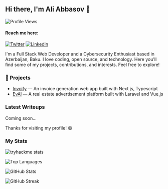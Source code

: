 ## Hi there, I'm Ali Abbasov 👋 

![Profile Views](https://komarev.com/ghpvc/?username=al1abb&label=Profile%20views&color=1778F2&style=flat) 

#### Reach me here:

[![Twitter](https://img.shields.io/badge/Twitter/X-%40al1abb-000000?style=flat&logo=X&logoColor=white)](https://twitter.com/al1abb)
[![Linkedin](https://img.shields.io/badge/Linkedin-Ali_Abbasov-0A66C2?style=flat&logo=linkedin&logoColor=white)](https://www.linkedin.com/in/ali-abbasov/)


I'm a Full Stack Web Developer and a Cybersecurity Enthusiast based in Azerbaijan, Baku. I love coding, open source, and technology. Here you'll find some of my projects, contributions, and interests. Feel free to explore!

### 🔭 Projects

- [Invoify](https://github.com/al1abb/invoify) — An invoice generation web app built with Next.js, Typescript
- [EvAl](https://github.com/al1abb/EvAl) — A real estate advertisement platform built with Laravel and Vue.js

### Latest Writeups

Coming soon...

<!--### 📖 Latest Blog Posts

- [How To Build a Sortable List with Drag Handle in React Hook Form using Dnd-kit](https://aliabb.vercel.app/blog/reorder-a-list-using-drag-and-drop)
-->

Thanks for visiting my profile! 😄

### My Stats
![tryhackme stats](https://raw.githubusercontent.com/al1abb/al1abb/main/assets/thm_propic.png)

![Top Languages](https://github-readme-stats.vercel.app/api/top-langs?username=al1abb&exclude_repo=RRW,restaurant-management-system,tweety&hide=html,css,blade&locale=en&layout=compact&theme=github_dark)

![GitHub Stats](https://github-readme-stats.vercel.app/api?username=al1abb&show_icons=true&locale=en&theme=github_dark)

![GitHub Streak](https://github-readme-streak-stats.herokuapp.com/?user=al1abb&theme=github_dark)

